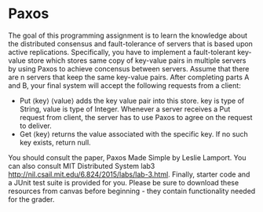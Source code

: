 # Paxos
The goal of this programming assignment is to learn the knowledge about the distributed consensus and fault-tolerance of servers that is based upon active replications. Specifically, you have to implement a fault-tolerant key-value store which stores same copy of key-value pairs in multiple servers by using Paxos to achieve concensus between servers. Assume that there are n servers that keep the same key-value pairs. After completing parts A and B, your final system will accept the following requests from a client:

- Put ⟨key⟩ ⟨value⟩ adds the key value pair into this store. key is type of String, value is type of Integer. Whenever a server receives a Put request from client, the server has to use Paxos to agree on the request to deliver.
- Get ⟨key⟩ returns the value associated with the specific key. If no such key exists, return null.

You should consult the paper, Paxos Made Simple by Leslie Lamport. You can also consult MIT Distributed System lab3 http://nil.csail.mit.edu/6.824/2015/labs/lab-3.html. Finally, starter code and a JUnit test suite is provided for you. Please be sure to download these resources from canvas before beginning - they contain functionality needed for the grader.
